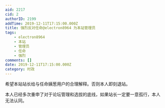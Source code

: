 ```yaml
---
aid: 2217
cid: 2
authorID: 2199
addTime: 2019-12-11T17:15:00.000Z
title: 强烈反对任命@electron8964 为本站管理员
tags:
    - electron8964
    - 本站
    - 管理员
    - 任命
    - 强烈
comments: []
date: 2019-12-11T17:15:00.000Z
category: 时政
---
```


希望本站站长给与任命姨葱用户的合理解释。否则本人即刻退站。

本人已经多次重申了对于论坛管理和选拔的底线，如果站长一定要一意孤行，本人无法认同。
